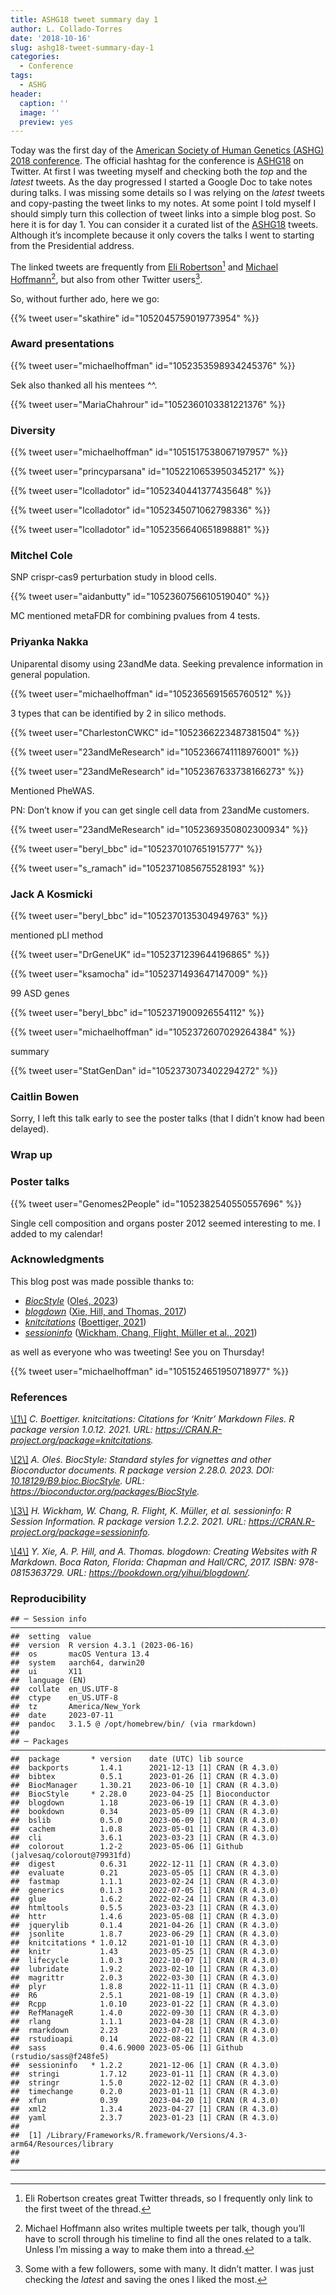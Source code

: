 ```yaml
---
title: ASHG18 tweet summary day 1
author: L. Collado-Torres
date: '2018-10-16'
slug: ashg18-tweet-summary-day-1
categories:
  - Conference
tags:
  - ASHG
header:
  caption: ''
  image: ''
  preview: yes
---
```


Today was the first day of the [American Society of Human Genetics (ASHG) 2018 conference](http://www.ashg.org/2018meeting/). The official hashtag for the conference is [ASHG18](https://twitter.com/search?q=%23ASHG18) on Twitter. At first I was tweeting myself and checking both the *top* and the *latest* tweets. As the day progressed I started a Google Doc to take notes during talks. I was missing some details so I was relying on the *latest* tweets and copy-pasting the tweet links to my notes. At some point I told myself I should simply turn this collection of tweet links into a simple blog post. So here it is for day 1. You can consider it a curated list of the [ASHG18](https://twitter.com/search?q=%23ASHG18) tweets. Although it’s incomplete because it only covers the talks I went to starting from the Presidential address.

The linked tweets are frequently from [Eli Robertson](https://twitter.com/thatdnaguy)[^1] and [Michael Hoffmann](https://twitter.com/michaelhoffman)[^2], but also from other Twitter users[^3].

So, without further ado, here we go:

{{% tweet user="skathire" id="1052045759019773954" %}}

### Award presentations

{{% tweet user="michaelhoffman" id="1052353598934245376" %}}

Sek also thanked all his mentees ^^.

{{% tweet user="MariaChahrour" id="1052360103381221376" %}}

### Diversity

{{% tweet user="michaelhoffman" id="1051517538067197957" %}}

{{% tweet user="princyparsana" id="1052210653950345217" %}}

{{% tweet user="lcolladotor" id="1052340441377435648" %}}

{{% tweet user="lcolladotor" id="1052345071062798336" %}}

{{% tweet user="lcolladotor" id="1052356640651898881" %}}

### Mitchel Cole

SNP crispr-cas9 perturbation study in blood cells.

{{% tweet user="aidanbutty" id="1052360756610519040" %}}

MC mentioned metaFDR for combining pvalues from 4 tests.

### Priyanka Nakka

Uniparental disomy using 23andMe data. Seeking prevalence information in general population.


{{% tweet user="michaelhoffman" id="1052365691565760512" %}}

3 types that can be identified by 2 in silico methods.

{{% tweet user="CharlestonCWKC" id="1052366223487381504" %}}

{{% tweet user="23andMeResearch" id="1052366741118976001" %}}

{{% tweet user="23andMeResearch" id="1052367633738166273" %}}


Mentioned PheWAS.

PN: Don’t know if you can get single cell data from 23andMe customers.

{{% tweet user="23andMeResearch" id="1052369350802300934" %}}

{{% tweet user="beryl_bbc" id="1052370107651915777" %}}

{{% tweet user="s_ramach" id="1052371085675528193" %}}

### Jack A Kosmicki

{{% tweet user="beryl_bbc" id="1052370135304949763" %}}

mentioned pLl method

{{% tweet user="DrGeneUK" id="1052371239644196865" %}}

{{% tweet user="ksamocha" id="1052371493647147009" %}}

99 ASD genes

{{% tweet user="beryl_bbc" id="1052371900926554112" %}}

{{% tweet user="michaelhoffman" id="1052372607029264384" %}}

summary

{{% tweet user="StatGenDan" id="1052373073402294272" %}}

### Caitlin Bowen

Sorry, I left this talk early to see the poster talks (that I didn’t know had been delayed).

### Wrap up

### Poster talks

{{% tweet user="Genomes2People" id="1052382540550557696" %}}

Single cell composition and organs poster 2012 seemed interesting to me. I added to my calendar!

### Acknowledgments

This blog post was made possible thanks to:

- *[BiocStyle](https://bioconductor.org/packages/3.17/BiocStyle)* <a id='cite-Oles_2023'></a>(<a href='https://bioconductor.org/packages/BiocStyle'>Oleś, 2023</a>)
- *[blogdown](https://CRAN.R-project.org/package=blogdown)* <a id='cite-Xie_2017'></a>(<a href='https://bookdown.org/yihui/blogdown/'>Xie, Hill, and Thomas, 2017</a>)
- *[knitcitations](https://CRAN.R-project.org/package=knitcitations)* <a id='cite-Boettiger_2021'></a>(<a href='https://CRAN.R-project.org/package=knitcitations'>Boettiger, 2021</a>)
- *[sessioninfo](https://CRAN.R-project.org/package=sessioninfo)* <a id='cite-Wickham_2021'></a>(<a href='https://CRAN.R-project.org/package=sessioninfo'>Wickham, Chang, Flight, Müller et al., 2021</a>)

as well as everyone who was tweeting! See you on Thursday!

{{% tweet user="michaelhoffman" id="1051524651950718977" %}}

### References

<p>
<a id='bib-Boettiger_2021'></a><a href="#cite-Boettiger_2021">\[1\]</a><cite>
C. Boettiger.
<em>knitcitations: Citations for ‘Knitr’ Markdown Files</em>.
R package version 1.0.12.
2021.
URL: <a href="https://CRAN.R-project.org/package=knitcitations">https://CRAN.R-project.org/package=knitcitations</a>.</cite>
</p>
<p>
<a id='bib-Oles_2023'></a><a href="#cite-Oles_2023">\[2\]</a><cite>
A. Oleś.
<em>BiocStyle: Standard styles for vignettes and other Bioconductor documents</em>.
R package version 2.28.0.
2023.
DOI: <a href="https://doi.org/10.18129/B9.bioc.BiocStyle">10.18129/B9.bioc.BiocStyle</a>.
URL: <a href="https://bioconductor.org/packages/BiocStyle">https://bioconductor.org/packages/BiocStyle</a>.</cite>
</p>
<p>
<a id='bib-Wickham_2021'></a><a href="#cite-Wickham_2021">\[3\]</a><cite>
H. Wickham, W. Chang, R. Flight, K. Müller, et al.
<em>sessioninfo: R Session Information</em>.
R package version 1.2.2.
2021.
URL: <a href="https://CRAN.R-project.org/package=sessioninfo">https://CRAN.R-project.org/package=sessioninfo</a>.</cite>
</p>
<p>
<a id='bib-Xie_2017'></a><a href="#cite-Xie_2017">\[4\]</a><cite>
Y. Xie, A. P. Hill, and A. Thomas.
<em>blogdown: Creating Websites with R Markdown</em>.
Boca Raton, Florida: Chapman and Hall/CRC, 2017.
ISBN: 978-0815363729.
URL: <a href="https://bookdown.org/yihui/blogdown/">https://bookdown.org/yihui/blogdown/</a>.</cite>
</p>

### Reproducibility

    ## ─ Session info ───────────────────────────────────────────────────────────────────────────────────────────────────────
    ##  setting  value
    ##  version  R version 4.3.1 (2023-06-16)
    ##  os       macOS Ventura 13.4
    ##  system   aarch64, darwin20
    ##  ui       X11
    ##  language (EN)
    ##  collate  en_US.UTF-8
    ##  ctype    en_US.UTF-8
    ##  tz       America/New_York
    ##  date     2023-07-11
    ##  pandoc   3.1.5 @ /opt/homebrew/bin/ (via rmarkdown)
    ## 
    ## ─ Packages ───────────────────────────────────────────────────────────────────────────────────────────────────────────
    ##  package       * version    date (UTC) lib source
    ##  backports       1.4.1      2021-12-13 [1] CRAN (R 4.3.0)
    ##  bibtex          0.5.1      2023-01-26 [1] CRAN (R 4.3.0)
    ##  BiocManager     1.30.21    2023-06-10 [1] CRAN (R 4.3.0)
    ##  BiocStyle     * 2.28.0     2023-04-25 [1] Bioconductor
    ##  blogdown        1.18       2023-06-19 [1] CRAN (R 4.3.0)
    ##  bookdown        0.34       2023-05-09 [1] CRAN (R 4.3.0)
    ##  bslib           0.5.0      2023-06-09 [1] CRAN (R 4.3.0)
    ##  cachem          1.0.8      2023-05-01 [1] CRAN (R 4.3.0)
    ##  cli             3.6.1      2023-03-23 [1] CRAN (R 4.3.0)
    ##  colorout        1.2-2      2023-05-06 [1] Github (jalvesaq/colorout@79931fd)
    ##  digest          0.6.31     2022-12-11 [1] CRAN (R 4.3.0)
    ##  evaluate        0.21       2023-05-05 [1] CRAN (R 4.3.0)
    ##  fastmap         1.1.1      2023-02-24 [1] CRAN (R 4.3.0)
    ##  generics        0.1.3      2022-07-05 [1] CRAN (R 4.3.0)
    ##  glue            1.6.2      2022-02-24 [1] CRAN (R 4.3.0)
    ##  htmltools       0.5.5      2023-03-23 [1] CRAN (R 4.3.0)
    ##  httr            1.4.6      2023-05-08 [1] CRAN (R 4.3.0)
    ##  jquerylib       0.1.4      2021-04-26 [1] CRAN (R 4.3.0)
    ##  jsonlite        1.8.7      2023-06-29 [1] CRAN (R 4.3.0)
    ##  knitcitations * 1.0.12     2021-01-10 [1] CRAN (R 4.3.0)
    ##  knitr           1.43       2023-05-25 [1] CRAN (R 4.3.0)
    ##  lifecycle       1.0.3      2022-10-07 [1] CRAN (R 4.3.0)
    ##  lubridate       1.9.2      2023-02-10 [1] CRAN (R 4.3.0)
    ##  magrittr        2.0.3      2022-03-30 [1] CRAN (R 4.3.0)
    ##  plyr            1.8.8      2022-11-11 [1] CRAN (R 4.3.0)
    ##  R6              2.5.1      2021-08-19 [1] CRAN (R 4.3.0)
    ##  Rcpp            1.0.10     2023-01-22 [1] CRAN (R 4.3.0)
    ##  RefManageR      1.4.0      2022-09-30 [1] CRAN (R 4.3.0)
    ##  rlang           1.1.1      2023-04-28 [1] CRAN (R 4.3.0)
    ##  rmarkdown       2.23       2023-07-01 [1] CRAN (R 4.3.0)
    ##  rstudioapi      0.14       2022-08-22 [1] CRAN (R 4.3.0)
    ##  sass            0.4.6.9000 2023-05-06 [1] Github (rstudio/sass@f248fe5)
    ##  sessioninfo   * 1.2.2      2021-12-06 [1] CRAN (R 4.3.0)
    ##  stringi         1.7.12     2023-01-11 [1] CRAN (R 4.3.0)
    ##  stringr         1.5.0      2022-12-02 [1] CRAN (R 4.3.0)
    ##  timechange      0.2.0      2023-01-11 [1] CRAN (R 4.3.0)
    ##  xfun            0.39       2023-04-20 [1] CRAN (R 4.3.0)
    ##  xml2            1.3.4      2023-04-27 [1] CRAN (R 4.3.0)
    ##  yaml            2.3.7      2023-01-23 [1] CRAN (R 4.3.0)
    ## 
    ##  [1] /Library/Frameworks/R.framework/Versions/4.3-arm64/Resources/library
    ## 
    ## ──────────────────────────────────────────────────────────────────────────────────────────────────────────────────────

[^1]: Eli Robertson creates great Twitter threads, so I frequently only link to the first tweet of the thread.

[^2]: Michael Hoffmann also writes multiple tweets per talk, though you’ll have to scroll through his timeline to find all the ones related to a talk. Unless I’m missing a way to make them into a thread.

[^3]: Some with a few followers, some with many. It didn’t matter. I was just checking the *latest* and saving the ones I liked the most.
